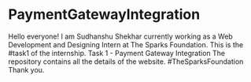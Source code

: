 # PaymentGatewayIntegration
Hello everyone!
I am Sudhanshu Shekhar currently working as a Web Development and Designing Intern at The Sparks Foundation.
This is the #task1 of the internship.
Task 1 - Payment Gateway Integration
The repository contains all the details of the website.
#TheSparksFoundation
Thank you.
